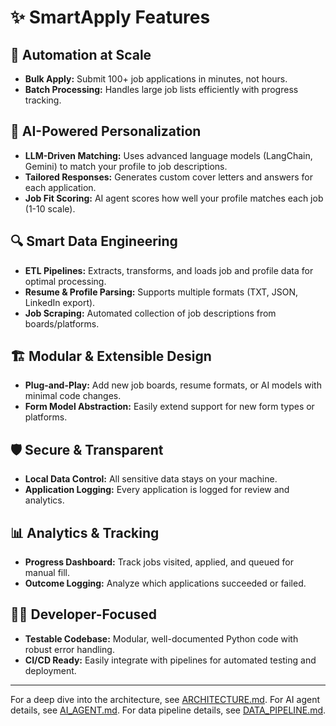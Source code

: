 # ✨ SmartApply Features

## 🚀 Automation at Scale
- **Bulk Apply:** Submit 100+ job applications in minutes, not hours.
- **Batch Processing:** Handles large job lists efficiently with progress tracking.

## 🧠 AI-Powered Personalization
- **LLM-Driven Matching:** Uses advanced language models (LangChain, Gemini) to match your profile to job descriptions.
- **Tailored Responses:** Generates custom cover letters and answers for each application.
- **Job Fit Scoring:** AI agent scores how well your profile matches each job (1-10 scale).

## 🔍 Smart Data Engineering
- **ETL Pipelines:** Extracts, transforms, and loads job and profile data for optimal processing.
- **Resume & Profile Parsing:** Supports multiple formats (TXT, JSON, LinkedIn export).
- **Job Scraping:** Automated collection of job descriptions from boards/platforms.

## 🏗️ Modular & Extensible Design
- **Plug-and-Play:** Add new job boards, resume formats, or AI models with minimal code changes.
- **Form Model Abstraction:** Easily extend support for new form types or platforms.

## 🛡️ Secure & Transparent
- **Local Data Control:** All sensitive data stays on your machine.
- **Application Logging:** Every application is logged for review and analytics.

## 📊 Analytics & Tracking
- **Progress Dashboard:** Track jobs visited, applied, and queued for manual fill.
- **Outcome Logging:** Analyze which applications succeeded or failed.

## 🧑‍💻 Developer-Focused
- **Testable Codebase:** Modular, well-documented Python code with robust error handling.
- **CI/CD Ready:** Easily integrate with pipelines for automated testing and deployment.

---

For a deep dive into the architecture, see [ARCHITECTURE.md](ARCHITECTURE.md).
For AI agent details, see [AI_AGENT.md](AI_AGENT.md).
For data pipeline details, see [DATA_PIPELINE.md](DATA_PIPELINE.md). 